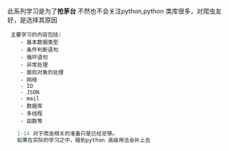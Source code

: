 此系列学习是为了**抢茅台**
不然也不会关注python,python 类库很多，对爬虫友好，是选择其原因

     主要学习的内容包括:
        - 基本数据类型
        - 条件判断语句
        - 循环语句
        - 异常处理
        - 面向对象的处理
        - 网络
        - IO
        - JSON
        - mail
        - 数据库
        - 多线程
        - 函数等

```js
   1-14 对于爬虫相关的准备只是已经足够。
   如果在实际的学习之中，碰到python 高级用法会补上去
```



        

